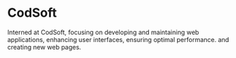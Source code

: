 # CodSoft
Interned at CodSoft, focusing on developing and maintaining web applications, enhancing user interfaces, ensuring optimal performance. and creating new web pages.
